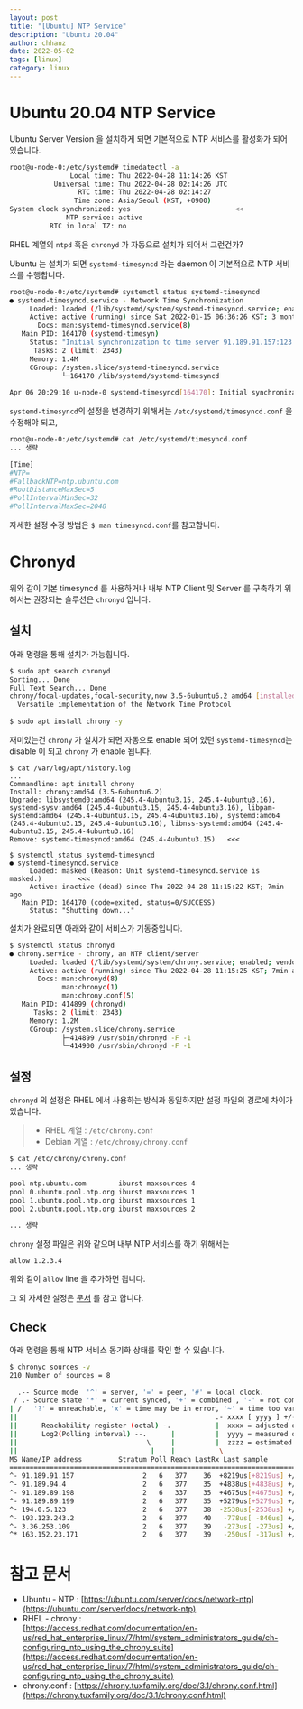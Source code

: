 ```yaml
---
layout: post
title: "[Ubuntu] NTP Service"
description: "Ubuntu 20.04"
author: chhanz
date: 2022-05-02
tags: [linux]
category: linux
---
```

   
# Ubuntu 20.04 NTP Service 
Ubuntu Server Version 을 설치하게 되면 기본적으로 NTP 서비스를 활성화가 되어있습니다.   
   
```bash
root@u-node-0:/etc/systemd# timedatectl -a
               Local time: Thu 2022-04-28 11:14:26 KST
           Universal time: Thu 2022-04-28 02:14:26 UTC
                 RTC time: Thu 2022-04-28 02:14:27
                Time zone: Asia/Seoul (KST, +0900)
System clock synchronized: yes                          <<
              NTP service: active
          RTC in local TZ: no
```
   
RHEL 계열의 `ntpd` 혹은 `chronyd` 가 자동으로 설치가 되어서 그런건가?   
   
Ubuntu 는 설치가 되면 `systemd-timesyncd` 라는 daemon 이 기본적으로 NTP 서비스를 수행합니다.   
   
```bash
root@u-node-0:/etc/systemd# systemctl status systemd-timesyncd
● systemd-timesyncd.service - Network Time Synchronization
     Loaded: loaded (/lib/systemd/system/systemd-timesyncd.service; enabled; vendor preset: enabled)
     Active: active (running) since Sat 2022-01-15 06:36:26 KST; 3 months 11 days ago
       Docs: man:systemd-timesyncd.service(8)
   Main PID: 164170 (systemd-timesyn)
     Status: "Initial synchronization to time server 91.189.91.157:123 (ntp.ubuntu.com)."
      Tasks: 2 (limit: 2343)
     Memory: 1.4M
     CGroup: /system.slice/systemd-timesyncd.service
             └─164170 /lib/systemd/systemd-timesyncd
 
Apr 06 20:29:10 u-node-0 systemd-timesyncd[164170]: Initial synchronization to time server 91.189.91.157:123 (ntp.ubuntu.com).
```
   
`systemd-timesyncd`의 설정을 변경하기 위해서는 `/etc/systemd/timesyncd.conf` 을 수정해야 되고,   
```bash
root@u-node-0:/etc/systemd# cat /etc/systemd/timesyncd.conf
... 생략
 
[Time]
#NTP=
#FallbackNTP=ntp.ubuntu.com
#RootDistanceMaxSec=5
#PollIntervalMinSec=32
#PollIntervalMaxSec=2048
```
자세한 설정 수정 방법은 `$ man timesyncd.conf`를 참고합니다.   

# Chronyd   
위와 같이 기본 timesyncd 를 사용하거나 내부 NTP Client 및 Server 를 구축하기 위해서는 권장되는 솔루션은 `chronyd` 입니다.   
   
## 설치
아래 명령을 통해 설치가 가능힙니다.   
```bash
$ sudo apt search chronyd
Sorting... Done
Full Text Search... Done
chrony/focal-updates,focal-security,now 3.5-6ubuntu6.2 amd64 [installed]
  Versatile implementation of the Network Time Protocol
 
$ sudo apt install chrony -y
```

재미있는건 `chrony` 가 설치가 되면 자동으로 enable 되어 있던 `systemd-timesyncd`는 disable 이 되고 `chrony` 가 enable 됩니다.   
   
```console
$ cat /var/log/apt/history.log
...
Commandline: apt install chrony
Install: chrony:amd64 (3.5-6ubuntu6.2)
Upgrade: libsystemd0:amd64 (245.4-4ubuntu3.15, 245.4-4ubuntu3.16), systemd-sysv:amd64 (245.4-4ubuntu3.15, 245.4-4ubuntu3.16), libpam-systemd:amd64 (245.4-4ubuntu3.15, 245.4-4ubuntu3.16), systemd:amd64 (245.4-4ubuntu3.15, 245.4-4ubuntu3.16), libnss-systemd:amd64 (245.4-4ubuntu3.15, 245.4-4ubuntu3.16)
Remove: systemd-timesyncd:amd64 (245.4-4ubuntu3.15)   <<<

$ systemctl status systemd-timesyncd
● systemd-timesyncd.service
     Loaded: masked (Reason: Unit systemd-timesyncd.service is masked.)         <<<
     Active: inactive (dead) since Thu 2022-04-28 11:15:22 KST; 7min ago
   Main PID: 164170 (code=exited, status=0/SUCCESS)
     Status: "Shutting down..."
```
   
설치가 완료되면 아래와 같이 서비스가 기동중입니다.   
```bash
$ systemctl status chronyd
● chrony.service - chrony, an NTP client/server
     Loaded: loaded (/lib/systemd/system/chrony.service; enabled; vendor preset: enabled)
     Active: active (running) since Thu 2022-04-28 11:15:25 KST; 7min ago
       Docs: man:chronyd(8)
             man:chronyc(1)
             man:chrony.conf(5)
   Main PID: 414899 (chronyd)
      Tasks: 2 (limit: 2343)
     Memory: 1.2M
     CGroup: /system.slice/chrony.service
             ├─414899 /usr/sbin/chronyd -F -1
             └─414900 /usr/sbin/chronyd -F -1
```
## 설정
`chronyd` 의 설정은 RHEL 에서 사용하는 방식과 동일하지만 설정 파일의 경로에 차이가 있습니다.   
> * RHEL 계열 : `/etc/chrony.conf`   
> * Debian 계열 : `/etc/chrony/chrony.conf`   
   
```bash
$ cat /etc/chrony/chrony.conf
... 생략

pool ntp.ubuntu.com        iburst maxsources 4
pool 0.ubuntu.pool.ntp.org iburst maxsources 1
pool 1.ubuntu.pool.ntp.org iburst maxsources 1
pool 2.ubuntu.pool.ntp.org iburst maxsources 2
 
... 생략
```
`chrony` 설정 파일은 위와 같으며 내부 NTP 서비스를 하기 위해서는   
```console
allow 1.2.3.4
```
위와 같이 `allow` line 을 추가하면 됩니다.   
   
그 외 자세한 설정은 [문서](https://chrony.tuxfamily.org/doc/3.1/chrony.conf.html) 를 참고 합니다.   
## Check
아래 명령을 통해 NTP 서비스 동기화 상태를 확인 할 수 있습니다.   
```bash
$ chronyc sources -v
210 Number of sources = 8
 
  .-- Source mode  '^' = server, '=' = peer, '#' = local clock.
 / .- Source state '*' = current synced, '+' = combined , '-' = not combined,
| /   '?' = unreachable, 'x' = time may be in error, '~' = time too variable.
||                                                 .- xxxx [ yyyy ] +/- zzzz
||      Reachability register (octal) -.           |  xxxx = adjusted offset,
||      Log2(Polling interval) --.      |          |  yyyy = measured offset,
||                                \     |          |  zzzz = estimated error.
||                                 |    |           \
MS Name/IP address         Stratum Poll Reach LastRx Last sample
===============================================================================
^- 91.189.91.157                 2   6   377    36  +8219us[+8219us] +/-  151ms
^- 91.189.94.4                   2   6   377    35  +4838us[+4838us] +/-  146ms
^- 91.189.89.198                 2   6   337    35  +4675us[+4675us] +/-  137ms
^- 91.189.89.199                 2   6   377    35  +5279us[+5279us] +/-  158ms
^- 194.0.5.123                   2   6   377    38  -2538us[-2538us] +/-   41ms
^- 193.123.243.2                 2   6   377    40   -778us[ -846us] +/-   36ms
^- 3.36.253.109                  2   6   377    39   -273us[ -273us] +/-   44ms
^* 163.152.23.171                2   6   377    39   -250us[ -317us] +/- 9385us
```
   
# 참고 문서
* Ubuntu - NTP : [https://ubuntu.com/server/docs/network-ntp](https://ubuntu.com/server/docs/network-ntp)    
* RHEL - chrony :   
[https://access.redhat.com/documentation/en-us/red_hat_enterprise_linux/7/html/system_administrators_guide/ch-configuring_ntp_using_the_chrony_suite](https://access.redhat.com/documentation/en-us/red_hat_enterprise_linux/7/html/system_administrators_guide/ch-configuring_ntp_using_the_chrony_suite)   
* chrony.conf : [https://chrony.tuxfamily.org/doc/3.1/chrony.conf.html](https://chrony.tuxfamily.org/doc/3.1/chrony.conf.html)   